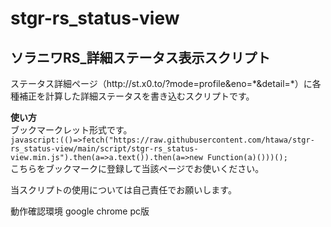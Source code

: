 # stgr-rs_status-view
## ソラニワRS_詳細ステータス表示スクリプト
ステータス詳細ページ（http&#58;//st.x0.to/?mode=profile&eno=\*&detail=\*）に各種補正を計算した詳細ステータスを書き込むスクリプトです。

**使い方**  
ブックマークレット形式です。  
`javascript:(()=>fetch("https://raw.githubusercontent.com/htawa/stgr-rs_status-view/main/script/stgr-rs_status-view.min.js").then(a=>a.text()).then(a=>new Function(a)()))();`  
こちらをブックマークに登録して当該ページでお使いください。

当スクリプトの使用については自己責任でお願いします。

動作確認環境 google chrome pc版
